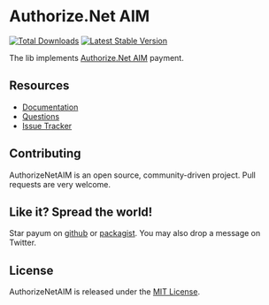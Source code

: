 # Authorize.Net AIM
[![Total Downloads](https://poser.pugx.org/payum/authorize-net-aim/d/total.png)](https://packagist.org/packages/payum/authorize-net-aim) [![Latest Stable Version](https://poser.pugx.org/payum/authorize-net-aim/version.png)](https://packagist.org/packages/payum/authorize-net-aim)

The lib implements [Authorize.Net AIM](http://www.authorize.net/) payment.

## Resources

* [Documentation](docs/index.md)
* [Questions](http://stackoverflow.com/questions/tagged/payum)
* [Issue Tracker](https://github.com/Payum/AuthorizeNetAIM/issues)

## Contributing

AuthorizeNetAIM is an open source, community-driven project. Pull requests are very welcome.

## Like it? Spread the world!

Star payum on [github](https://github.com/Payum/AuthorizeNetAIM) or [packagist](https://packagist.org/packages/payum/authorize-net-aim).
You may also drop a message on Twitter.

## License

AuthorizeNetAIM is released under the [MIT License](LICENSE).
